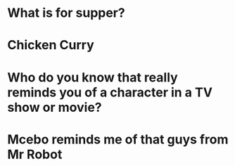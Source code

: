 # What is for supper?
# Chicken Curry

# Who do you know that really reminds you of a character in a TV show or movie?
# Mcebo reminds me of that guys from Mr Robot